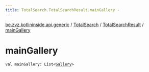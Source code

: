 ```yaml
---
title: TotalSearch.TotalSearchResult.mainGallery - 
---
```


[be.zvz.kotlininside.api.generic](../../index.html) / [TotalSearch](../index.html) / [TotalSearchResult](index.html) / [mainGallery](./main-gallery.html)

# mainGallery

`val mainGallery: List<`[`Gallery`](../../../be.zvz.kotlininside.api.type/-gallery/index.html)`>`